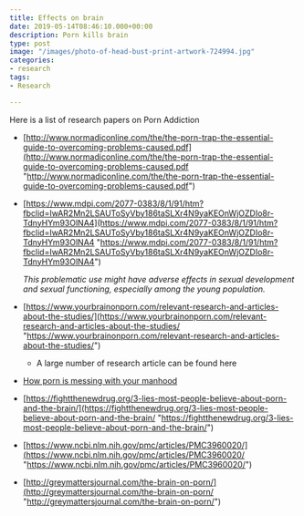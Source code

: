 ```yaml
---
title: Effects on brain
date: 2019-05-14T08:46:10.000+00:00
description: Porn kills brain
type: post
image: "/images/photo-of-head-bust-print-artwork-724994.jpg"
categories:
- research
tags:
- Research

---
```

Here is a list of research papers on Porn Addiction

* [http://www.normadiconline.com/the/the-porn-trap-the-essential-guide-to-overcoming-problems-caused.pdf](http://www.normadiconline.com/the/the-porn-trap-the-essential-guide-to-overcoming-problems-caused.pdf "http://www.normadiconline.com/the/the-porn-trap-the-essential-guide-to-overcoming-problems-caused.pdf")
* [https://www.mdpi.com/2077-0383/8/1/91/htm?fbclid=IwAR2Mn2LSAUToSyVby186taSLXr4N9yaKEOnWjOZDIo8r-TdnyHYm93OlNA4](https://www.mdpi.com/2077-0383/8/1/91/htm?fbclid=IwAR2Mn2LSAUToSyVby186taSLXr4N9yaKEOnWjOZDIo8r-TdnyHYm93OlNA4 "https://www.mdpi.com/2077-0383/8/1/91/htm?fbclid=IwAR2Mn2LSAUToSyVby186taSLXr4N9yaKEOnWjOZDIo8r-TdnyHYm93OlNA4")

  _This problematic use might have adverse effects in sexual development and sexual functioning, especially among the young population._
* [https://www.yourbrainonporn.com/relevant-research-and-articles-about-the-studies/](https://www.yourbrainonporn.com/relevant-research-and-articles-about-the-studies/ "https://www.yourbrainonporn.com/relevant-research-and-articles-about-the-studies/")
  * A large number of research article can be found here
* [How porn is messing with your manhood](https://go.gale.com/ps/anonymous?id=GALE%7CA464244381&sid=googleScholar&v=2.1&it=r&linkaccess=abs&issn=10639330&p=AONE&sw=w)
* [https://fightthenewdrug.org/3-lies-most-people-believe-about-porn-and-the-brain/](https://fightthenewdrug.org/3-lies-most-people-believe-about-porn-and-the-brain/ "https://fightthenewdrug.org/3-lies-most-people-believe-about-porn-and-the-brain/")
* [https://www.ncbi.nlm.nih.gov/pmc/articles/PMC3960020/](https://www.ncbi.nlm.nih.gov/pmc/articles/PMC3960020/ "https://www.ncbi.nlm.nih.gov/pmc/articles/PMC3960020/")
* [http://greymattersjournal.com/the-brain-on-porn/](http://greymattersjournal.com/the-brain-on-porn/ "http://greymattersjournal.com/the-brain-on-porn/")